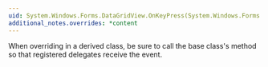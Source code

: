 ```yaml
---
uid: System.Windows.Forms.DataGridView.OnKeyPress(System.Windows.Forms.KeyPressEventArgs)
additional_notes.overrides: *content
---
```


<p>When overriding <xref href="System.Windows.Forms.DataGridView.OnKeyPress(System.Windows.Forms.KeyPressEventArgs)"></xref> in a derived class, be sure to call the base class's <xref href="System.Windows.Forms.DataGridView.OnKeyPress(System.Windows.Forms.KeyPressEventArgs)"></xref> method so that registered delegates receive the event.</p>


